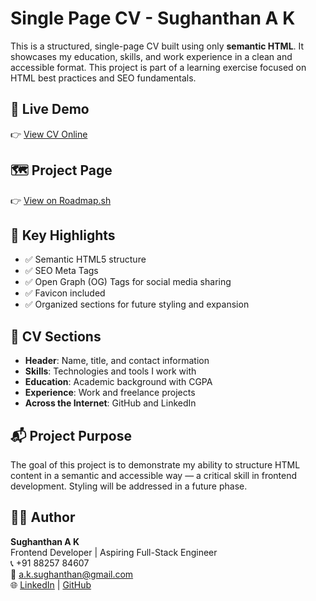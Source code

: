 # Single Page CV - Sughanthan A K

This is a structured, single-page CV built using only **semantic HTML**. It showcases my education, skills, and work experience in a clean and accessible format. This project is part of a learning exercise focused on HTML best practices and SEO fundamentals.

## 🔗 Live Demo

👉 [View CV Online](https://sughanthan-a-k.github.io/Single-Page-CV/)

## 🗺️ Project Page

👉 [View on Roadmap.sh](https://roadmap.sh/projects/single-page-cv)

## 🧾 Key Highlights

- ✅ Semantic HTML5 structure  
- ✅ SEO Meta Tags  
- ✅ Open Graph (OG) Tags for social media sharing  
- ✅ Favicon included  
- ✅ Organized sections for future styling and expansion  

## 📌 CV Sections

- **Header**: Name, title, and contact information  
- **Skills**: Technologies and tools I work with  
- **Education**: Academic background with CGPA  
- **Experience**: Work and freelance projects  
- **Across the Internet**: GitHub and LinkedIn  

## 📬 Project Purpose

The goal of this project is to demonstrate my ability to structure HTML content in a semantic and accessible way — a critical skill in frontend development. Styling will be addressed in a future phase.

## 🧑‍💻 Author

**Sughanthan A K**  
Frontend Developer | Aspiring Full-Stack Engineer  
📞 +91 88257 84607  
📧 [a.k.sughanthan@gmail.com](mailto:a.k.sughanthan@gmail.com)  
🌐 [LinkedIn](https://www.linkedin.com/in/sughanthan-a-k) | [GitHub](https://github.com/Sughanthan-A-K)
